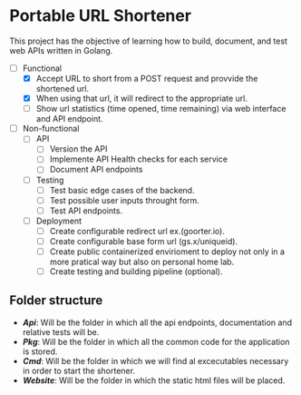 # Portable URL Shortener

This project has the objective of learning how to build, document, and test web APIs written in Golang.

* [ ] Functional
	* [X] Accept URL to short from a POST request and provvide the shortened url.
	* [X] When using that url, it will redirect to the appropriate url.
	* [ ] Show url statistics (time opened, time remaining) via web interface and API endpoint.
* [ ] Non-functional
	* [ ] API
		* [ ] Version the API
		* [ ] Implemente API Health checks for each service
		* [ ] Document API endpoints
	* [ ] Testing
	  * [ ] Test basic edge cases of the backend.
	  * [ ] Test possible user inputs throught form.
	  * [ ] Test API endpoints.
	* [ ] Deployment
	  * [ ] Create configurable redirect url ex.(goorter.io).
	  * [ ] Create configurable base form url (gs.x/uniqueid).
	  * [ ] Create public containerized envirioment to deploy not only in a more pratical way but also on personal home lab.
	  * [ ] Create testing and building pipeline (optional).

## Folder structure
- ***Api***: Will be the folder in which all the api endpoints, documentation and relative tests will be.
- ***Pkg***: Will be the folder in which all the common code for the application is stored.
- ***Cmd***: Will be the folder in which we will find al excecutables necessary in order to start the shortener.
- ***Website***: Will be the folder in which the static html files will be placed.

